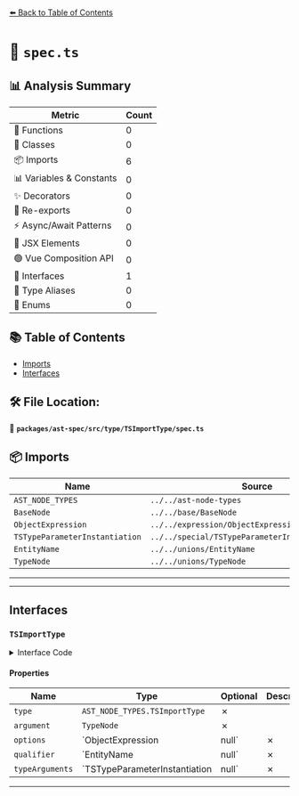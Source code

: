 [⬅️ Back to Table of Contents](../../../../../index.md)

# 📄 `spec.ts`

## 📊 Analysis Summary

| Metric | Count |
|--------|-------|
| 🔧 Functions | 0 |
| 🧱 Classes | 0 |
| 📦 Imports | 6 |
| 📊 Variables & Constants | 0 |
| ✨ Decorators | 0 |
| 🔄 Re-exports | 0 |
| ⚡ Async/Await Patterns | 0 |
| 💠 JSX Elements | 0 |
| 🟢 Vue Composition API | 0 |
| 📐 Interfaces | 1 |
| 📑 Type Aliases | 0 |
| 🎯 Enums | 0 |

## 📚 Table of Contents

- [Imports](#imports)
- [Interfaces](#interfaces)

## 🛠️ File Location:
📂 **`packages/ast-spec/src/type/TSImportType/spec.ts`**

## 📦 Imports

| Name | Source |
|------|--------|
| `AST_NODE_TYPES` | `../../ast-node-types` |
| `BaseNode` | `../../base/BaseNode` |
| `ObjectExpression` | `../../expression/ObjectExpression/spec` |
| `TSTypeParameterInstantiation` | `../../special/TSTypeParameterInstantiation/spec` |
| `EntityName` | `../../unions/EntityName` |
| `TypeNode` | `../../unions/TypeNode` |


---


---

## Interfaces

### `TSImportType`

<details><summary>Interface Code</summary>

```ts
export interface TSImportType extends BaseNode {
  type: AST_NODE_TYPES.TSImportType;
  argument: TypeNode;
  options: ObjectExpression | null;
  qualifier: EntityName | null;
  typeArguments: TSTypeParameterInstantiation | null;
}
```
</details>

#### Properties

| Name | Type | Optional | Description |
|------|------|----------|-------------|
| `type` | `AST_NODE_TYPES.TSImportType` | ✗ |  |
| `argument` | `TypeNode` | ✗ |  |
| `options` | `ObjectExpression | null` | ✗ |  |
| `qualifier` | `EntityName | null` | ✗ |  |
| `typeArguments` | `TSTypeParameterInstantiation | null` | ✗ |  |


---